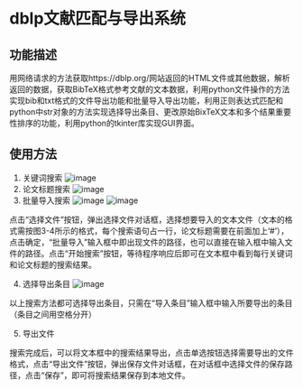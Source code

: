 # dblp文献匹配与导出系统

## 功能描述
用网络请求的方法获取https://dblp.org/网站返回的HTML文件或其他数据，解析返回的数据，获取BibTeX格式参考文献的文本数据，利用python文件操作的方法实现bib和txt格式的文件导出功能和批量导入导出功能，利用正则表达式匹配和python中str对象的方法实现选择导出条目、更改原始BixTeX文本和多个结果重要性排序的功能，利用python的tkinter库实现GUI界面。

## 使用方法
1. 关键词搜索
![image](https://user-images.githubusercontent.com/54733565/195307440-e0b177e9-7b45-4445-9679-a040b2439ced.png)
2. 论文标题搜索
![image](https://user-images.githubusercontent.com/54733565/195307656-08cad318-3af1-4f1b-a738-73f0db7d75e7.png)
3. 批量导入搜索
![image](https://user-images.githubusercontent.com/54733565/195307842-4004aeaf-ae55-459e-964a-a17556d0cc5e.png)
![image](https://user-images.githubusercontent.com/54733565/195307883-e1df0d9b-55f6-4683-8af5-f5b093b92580.png)

点击“选择文件”按钮，弹出选择文件对话框，选择想要导入的文本文件（文本的格式需按图3-4所示的格式，每个搜索语句占一行，论文标题需要在前面加上‘#’），点击确定，“批量导入”输入框中即出现文件的路径，也可以直接在输入框中输入文件的路径。点击“开始搜索”按钮，等待程序响应后即可在文本框中看到每行关键词和论文标题的搜索结果。

4. 选择导出条目
![image](https://user-images.githubusercontent.com/54733565/195308054-b0b5ef6f-793e-4057-a770-d7a25f6ab1d3.png)

以上搜索方法都可选择导出条目，只需在“导入条目”输入框中输入所要导出的条目（条目之间用空格分开）

5. 导出文件

搜索完成后，可以将文本框中的搜索结果导出，点击单选按钮选择需要导出的文件格式，点击“导出文件”按钮，弹出保存文件对话框，在对话框中选择文件的保存路径，点击“保存”，即可将搜索结果保存到本地文件。
